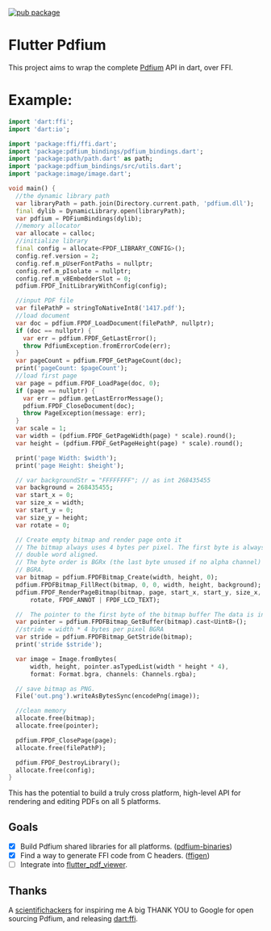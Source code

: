 [![pub package](https://img.shields.io/pub/v/pdfium_bindings.svg?style=for-the-badge)](https://pub.dartlang.org/packages/pdfium_bindings)

# Flutter Pdfium

This project aims to wrap the complete [Pdfium](https://pdfium.googlesource.com/pdfium/) API in dart, over FFI.

# Example:

```dart
import 'dart:ffi';
import 'dart:io';

import 'package:ffi/ffi.dart';
import 'package:pdfium_bindings/pdfium_bindings.dart';
import 'package:path/path.dart' as path;
import 'package:pdfium_bindings/src/utils.dart';
import 'package:image/image.dart';

void main() {
  //the dynamic library path  
  var libraryPath = path.join(Directory.current.path, 'pdfium.dll');
  final dylib = DynamicLibrary.open(libraryPath);
  var pdfium = PDFiumBindings(dylib);
  //memory allocator
  var allocate = calloc;
  //initialize library 
  final config = allocate<FPDF_LIBRARY_CONFIG>();
  config.ref.version = 2;
  config.ref.m_pUserFontPaths = nullptr;
  config.ref.m_pIsolate = nullptr;
  config.ref.m_v8EmbedderSlot = 0;
  pdfium.FPDF_InitLibraryWithConfig(config);

  //input PDF file 
  var filePathP = stringToNativeInt8('1417.pdf');
  //load document
  var doc = pdfium.FPDF_LoadDocument(filePathP, nullptr);
  if (doc == nullptr) {
    var err = pdfium.FPDF_GetLastError();
    throw PdfiumException.fromErrorCode(err);
  }
  var pageCount = pdfium.FPDF_GetPageCount(doc);
  print('pageCount: $pageCount');
  //load first page
  var page = pdfium.FPDF_LoadPage(doc, 0);
  if (page == nullptr) {
    var err = pdfium.getLastErrorMessage();
    pdfium.FPDF_CloseDocument(doc);
    throw PageException(message: err);
  }
  var scale = 1;
  var width = (pdfium.FPDF_GetPageWidth(page) * scale).round();
  var height = (pdfium.FPDF_GetPageHeight(page) * scale).round();

  print('page Width: $width');
  print('page Height: $height');

  // var backgroundStr = "FFFFFFFF"; // as int 268435455
  var background = 268435455;
  var start_x = 0;
  var size_x = width;
  var start_y = 0;
  var size_y = height;
  var rotate = 0;

  // Create empty bitmap and render page onto it
  // The bitmap always uses 4 bytes per pixel. The first byte is always
  // double word aligned.
  // The byte order is BGRx (the last byte unused if no alpha channel) or
  // BGRA.
  var bitmap = pdfium.FPDFBitmap_Create(width, height, 0);
  pdfium.FPDFBitmap_FillRect(bitmap, 0, 0, width, height, background);
  pdfium.FPDF_RenderPageBitmap(bitmap, page, start_x, start_y, size_x, size_y,
      rotate, FPDF_ANNOT | FPDF_LCD_TEXT);

  //  The pointer to the first byte of the bitmap buffer The data is in BGRA format
  var pointer = pdfium.FPDFBitmap_GetBuffer(bitmap).cast<Uint8>();
  //stride = width * 4 bytes per pixel BGRA
  var stride = pdfium.FPDFBitmap_GetStride(bitmap);
  print('stride $stride');

  var image = Image.fromBytes(
      width, height, pointer.asTypedList(width * height * 4),
      format: Format.bgra, channels: Channels.rgba);

  // save bitmap as PNG.
  File('out.png').writeAsBytesSync(encodePng(image));

  //clean memory
  allocate.free(bitmap);
  allocate.free(pointer);

  pdfium.FPDF_ClosePage(page);
  allocate.free(filePathP);

  pdfium.FPDF_DestroyLibrary();
  allocate.free(config);
}

```

This has the potential to build a truly cross platform,
high-level API for rendering and editing PDFs on all 5 platforms.

## Goals

- [x] Build Pdfium shared libraries for all platforms. ([pdfium-binaries](https://github.com/bblanchon/pdfium-binaries))
- [x] Find a way to generate FFI code from C headers. ([ffigen](https://pub.dev/packages/ffigen))
- [ ] Integrate into [flutter_pdf_viewer](https://github.com/scientifichackers/flutter_pdf_viewer).

## Thanks
A [scientifichackers](https://github.com/scientifichackers/flutter-pdfium) for inspiring me 
A big THANK YOU to Google for open sourcing Pdfium,
and releasing [dart:ffi](https://dart.dev/guides/libraries/c-interop).

